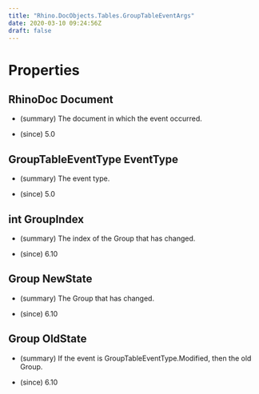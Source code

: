 ```yaml
---
title: "Rhino.DocObjects.Tables.GroupTableEventArgs"
date: 2020-03-10 09:24:56Z
draft: false
---
```


# Properties
## RhinoDoc Document
- (summary) 
       The document in which the event occurred.
       
- (since) 5.0
## GroupTableEventType EventType
- (summary) 
       The event type.
       
- (since) 5.0
## int GroupIndex
- (summary) 
       The index of the Group that has changed.
       
- (since) 6.10
## Group NewState
- (summary) 
       The Group that has changed.
       
- (since) 6.10
## Group OldState
- (summary) 
       If the event is GroupTableEventType.Modified, then the old Group.
       
- (since) 6.10
